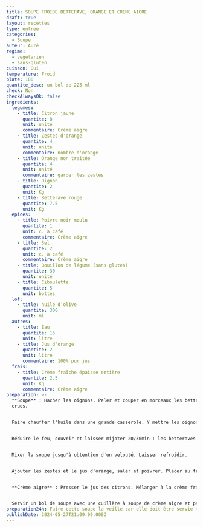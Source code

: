 ```yaml
---
title: SOUPE FROIDE BETTERAVE, ORANGE ET CREME AIGRE
draft: true
layout: recettes
type: entree
categories:
  - Soupe
auteur: Auré
regime:
  - vegetarien
  - sans-gluten
cuisson: Oui
temperature: Froid
plate: 100
quantite_desc: un bol de 225 ml
check: Non
checkAlwaysOk: false
ingredients:
  legumes:
    - title: Citron jaune
      quantite: 8
      unit: unité
      commentaire: Crème aigre
    - title: Zestes d'orange
      quantite: 4
      unit: unité
      commentaire: nombre d'orange
    - title: Orange non traitée
      quantite: 4
      unit: unité
      commentaire: garder les zestes
    - title: Oignon
      quantite: 2
      unit: Kg
    - title: Betterave rouge
      quantite: 7.5
      unit: Kg
  epices:
    - title: Poivre noir moulu
      quantite: 1
      unit: c. à café
      commentaire: Crème aigre
    - title: Sel
      quantite: 2
      unit: c. à café
      commentaire: Crème aigre
    - title: Bouillon de légume (sans gluten)
      quantite: 30
      unit: unité
    - title: Ciboulette
      quantite: 5
      unit: bottes
  lof:
    - title: huile d'olive
      quantite: 300
      unit: ml
  autres:
    - title: Eau
      quantite: 15
      unit: litre
    - title: Jus d'orange
      quantite: 2
      unit: litre
      commentaire: 100% pur jus
  frais:
    - title: Crème fraîche épaisse entière
      quantite: 2.5
      unit: Kg
      commentaire: Crème aigre
preparation: >-
  **Soupe** : Hacher les oignons. Peler et couper en morceaux les betteraves
  crues.


  Faire chauffer l'huile dans une grande casserole. Y mettre les oignons à revenir 10min sur feux doux. Ajouter les betteraves, l'eau chaude et les bouillons cubes, mélanger et porter à ébullition.


  Réduire le feu, couvrir et laisser mijoter 20/30min : les betteraves doivent être tendres.


  Mixer la soupe jusqu'à obtention d'un velouté. Laisser refroidir.


  Ajouter les zestes et le jus d'orange, saler et poivrer. Placer au frais.


  **Crème aigre** : Presser le jus des citrons. Mélanger à la crème fraiche. La préparation épaissit. Saler et poivrer.


  Servir un bol de soupe avec une cuillère à soupe de crème aigre et parsemer de ciboulette hachée.
preparation24h: Faire cette soupe la veille car elle doit être servie très froide.
publishDate: 2024-05-27T21:09:00.000Z
---
```

